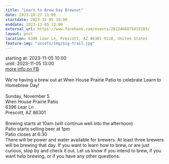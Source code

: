```yaml
---
title: "Learn to Brew Day Brewout"
date: 2023-10-27 11:09
startdate: 2023-11-05 10:00
enddate: 2023-11-05 13:00
external_url: https://www.facebook.com/events/2012466075819185/
layout: post
location: 6396 Lear Ln, Prescott, AZ 86301-9118, United States
feature-img: "assets/img/big-trail.jpg"
---
```


starting at: 2023-11-05 10:00<br>until: 2023-11-05 13:00<br><a href="https://www.facebook.com/events/2012466075819185/">more info on FB</a><br><br>We're having a brew out at Wren House Prairie Patio to celebrate Learn to Homebrew Day!<br>
  <br>
  Sunday, November 5<br>
  Wren House Prairie Patio<br>
  6396 Lear Ln<br>
  Prescott, AZ 86301<br>
  <br>
  Brewing starts at 10am (will continue well into the afternoon)<br>
  Patio starts selling beer at 1pm<br>
  Patio closes at 6&#58;30<br>
  There will be power and water available for brewers. At least three brewers will be brewing that day. If you want to learn how to brew, or are just curious, stop by and check it out. Let us know if you intend to brew, if you want help brewing, or if you have any other questions. <br>
  <br>
  <br>
  <br>
  <br>
  
